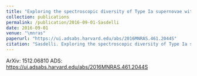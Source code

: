 ```yaml
---
title: "Exploring the spectroscopic diversity of Type Ia supernovae with DRACULA: a machine learning approach"
collection: publications
permalink: /publication/2016-09-01-Sasdelli
date: 2016-09-01
venue: "\mnras"
paperurl: "https://ui.adsabs.harvard.edu/abs/2016MNRAS.461.2044S"
citation: "Sasdelli. Exploring the spectroscopic diversity of Type Ia supernovae with DRACULA: a machine learning approach. Monthly Notices of the Royal Astronomical Society, 461:, Sep 2016"
---
```


ArXiv: 1512.06810
ADS: https://ui.adsabs.harvard.edu/abs/2016MNRAS.461.2044S
